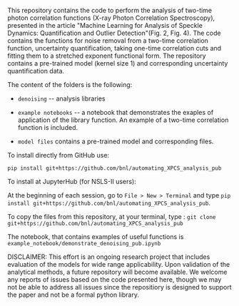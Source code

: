 This repository contains the code to perform the analysis of two-time photon correlation functions (X-ray Photon Correlation Spectroscopy), presented in the article "Machine Learning for Analysis of Speckle Dynamics: Quantification and Outlier Detection"(Fig. 2, Fig. 4). The code contains the functions for noise removal from a two-time correlation function, uncertainty quantification, taking one-time correlation cuts and fitting them to a stretched exponent functional form. The repository contains a pre-trained model (kernel size 1) and corresponding uncertainty quantification data.  

  

The content of the folders is the following: 

  

* `denoising` -- analysis libraries 

* `example notebooks` -- a notebook that demonstrates the exaples of application of the library function. An example of a two-time correlation function is included. 

*  `model files` contains a pre-trained model and corresponding files. 

  

To install directly from GitHub use: 

  

`pip install git+https://github.com/bnl/automating_XPCS_analysis_pub` 

  

To install at JupyterHub (for NSLS-II users): 

  

At the beginning of each session, go to `File > New > Terminal` and type `pip install git+https://github.com/bnl/automating_XPCS_analysis_pub`. 

  

To copy the files from this repository, at your terminal, type : `git clone git+https://github.com/bnl/automating_XPCS_analysis_pub` 


The notebook, that contains examples of useful functions is `example_notebook/demonstrate_denoising_pub.ipynb`

DISCLAIMER: 
This effort is an ongoing research project that includes evaluation of the models for wide range applicability.  Upon validation of the analytical methods, a future repository will become available. We welcome any reports of issues based on the code presented here, though we may not be able to address all issues since the repositiory is designed to support the paper and not be a formal python library. 

